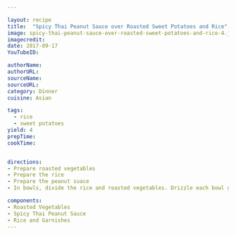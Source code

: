 ```yaml
---

layout: recipe
title:  "Spicy Thai Peanut Sauce over Roasted Sweet Potatoes and Rice"
image: spicy-thai-peanut-sauce-over-roasted-sweet-potatoes-and-rice-4.jpg
imagecredit: 
date: 2017-09-17
YouTubeID: 

authorName:
authorURL: 
sourceName:
sourceURL:
category: Dinner
cuisine: Asian

tags:
  - rice
  - sweet potatoes
yield: 4
prepTime: 
cookTime: 


directions:
- Prepare roasted vegetables
- Prepare the rice
- Prepare the peanut suace
- In bowls, divide the rice and roasted vegetables. Drizzle each bowl generously with sauce, and top with a sprinkle of green onions, cilantro and peanuts.

components:
- Roasted Vegetables
- Spicy Thai Peanut Sauce
- Rice and Garnishes
---
```

